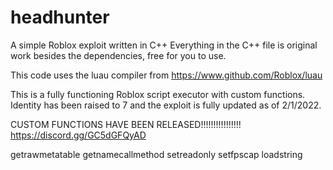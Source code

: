# headhunter
A simple Roblox exploit written in C++
Everything in the C++ file is original work besides the dependencies, free for you to use.

This code uses the luau compiler from https://www.github.com/Roblox/luau

This is a fully functioning Roblox script executor with custom functions.
Identity has been raised to 7 and the exploit is fully updated as of 2/1/2022.

CUSTOM FUNCTIONS HAVE BEEN RELEASED!!!!!!!!!!!!!!!!
https://discord.gg/GC5dGFQyAD

getrawmetatable
getnamecallmethod
setreadonly
setfpscap
loadstring
